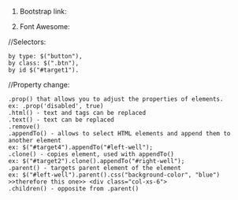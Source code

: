 1. Bootstrap link:

<link rel="stylesheet" href="https://maxcdn.bootstrapcdn.com/bootstrap/3.3.7/css/bootstrap.min.css" integrity="sha384-BVYiiSIFeK1dGmJRAkycuHAHRg32OmUcww7on3RYdg4Va+PmSTsz/K68vbdEjh4u" crossorigin="anonymous"/>

2. Font Awesome:

<link rel="stylesheet" href="https://use.fontawesome.com/releases/v5.8.1/css/all.css" integrity="sha384-50oBUHEmvpQ+1lW4y57PTFmhCaXp0ML5d60M1M7uH2+nqUivzIebhndOJK28anvf" crossorigin="anonymous">

//Selectors:

    by type: $("button"),
    by class: $(".btn"),
    by id $("#target1").

//Property change:

    .prop() that allows you to adjust the properties of elements.
    ex: .prop('disabled', true)
    .html() - text and tags can be replaced
    .text() - text can be replaced
    .remove()
    .appendTo() - allows to select HTML elements and append them to another element
    ex: $("#target4").appendTo("#left-well");
    .clone() - copies element, used with appendTo()
    ex: $("#target2").clone().appendTo("#right-well");
    .parent() - targets parent element of the element
    ex: $("#left-well").parent().css("background-color", "blue") >>therefore this one>> <div class="col-xs-6">
    .children() - opposite from .parent()
